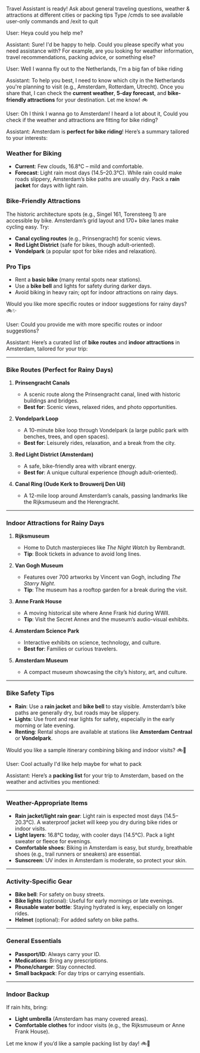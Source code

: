 Travel Assistant is ready! Ask about general traveling questions, weather & attractions at different cities or packing tips
Type /cmds to see available user-only commands and /exit to quit

User: Heya could you help me?

Assistant: Sure! I'd be happy to help. Could you please specify what you need assistance with? For example, are you looking for weather information, travel recommendations, packing advice, or something else?

User: Well I wanna fly out to the Netherlands, I'm a big fan of bike riding

Assistant: To help you best, I need to know which city in the Netherlands you're planning to visit (e.g., Amsterdam, Rotterdam, Utrecht). Once you share that, I can check the **current weather**, **5-day forecast**, and **bike-friendly attractions** for your destination. Let me know! 🚲

User: Oh I think I wanna go to Amsterdam! I heard a lot about it, Could you check if the weather and attractions are fitting for bike riding?

Assistant: Amsterdam is **perfect for bike riding**! Here’s a summary tailored to your interests:

### **Weather for Biking**  
- **Current**: Few clouds, 16.8°C – mild and comfortable.  
- **Forecast**: Light rain most days (14.5–20.3°C). While rain could make roads slippery, Amsterdam’s bike paths are usually dry. Pack a **rain jacket** for days with light rain.  

### **Bike-Friendly Attractions**  
The historic architecture spots (e.g., Singel 161, Torensteeg 1) are accessible by bike. Amsterdam’s grid layout and 170+ bike lanes make cycling easy. Try:  
- **Canal cycling routes** (e.g., Prinsengracht) for scenic views.  
- **Red Light District** (safe for bikes, though adult-oriented).  
- **Vondelpark** (a popular spot for bike rides and relaxation).  

### **Pro Tips**  
- Rent a **basic bike** (many rental spots near stations).  
- Use a **bike bell** and lights for safety during darker days.  
- Avoid biking in heavy rain; opt for indoor attractions on rainy days.  

Would you like more specific routes or indoor suggestions for rainy days? 🚲✨

User: Could you provide me with more specific routes or indoor suggestions?

Assistant: Here’s a curated list of **bike routes** and **indoor attractions** in Amsterdam, tailored for your trip:

---

### **Bike Routes (Perfect for Rainy Days)**  
1. **Prinsengracht Canals**  
   - A scenic route along the Prinsengracht canal, lined with historic buildings and bridges.  
   - **Best for**: Scenic views, relaxed rides, and photo opportunities.  

2. **Vondelpark Loop**  
   - A 10-minute bike loop through Vondelpark (a large public park with benches, trees, and open spaces).  
   - **Best for**: Leisurely rides, relaxation, and a break from the city.  

3. **Red Light District (Amsterdam)**  
   - A safe, bike-friendly area with vibrant energy.  
   - **Best for**: A unique cultural experience (though adult-oriented).  

4. **Canal Ring (Oude Kerk to Brouwerij Den Uil)**  
   - A 12-mile loop around Amsterdam’s canals, passing landmarks like the Rijksmuseum and the Herengracht.  

---

### **Indoor Attractions for Rainy Days**  
1. **Rijksmuseum**  
   - Home to Dutch masterpieces like *The Night Watch* by Rembrandt.  
   - **Tip**: Book tickets in advance to avoid long lines.  

2. **Van Gogh Museum**  
   - Features over 700 artworks by Vincent van Gogh, including *The Starry Night*.  
   - **Tip**: The museum has a rooftop garden for a break during the visit.  

3. **Anne Frank House**  
   - A moving historical site where Anne Frank hid during WWII.  
   - **Tip**: Visit the Secret Annex and the museum’s audio-visual exhibits.  

4. **Amsterdam Science Park**  
   - Interactive exhibits on science, technology, and culture.  
   - **Best for**: Families or curious travelers.  

5. **Amsterdam Museum**  
   - A compact museum showcasing the city’s history, art, and culture.  

---

### **Bike Safety Tips**  
- **Rain**: Use a **rain jacket** and **bike bell** to stay visible. Amsterdam’s bike paths are generally dry, but roads may be slippery.  
- **Lights**: Use front and rear lights for safety, especially in the early morning or late evening.  
- **Renting**: Rental shops are available at stations like **Amsterdam Centraal** or **Vondelpark**.  

Would you like a sample itinerary combining biking and indoor visits? 🚲🌆

User: Cool actually I'd like help maybe for what to pack

Assistant: Here’s a **packing list** for your trip to Amsterdam, based on the weather and activities you mentioned:  

---

### **Weather-Appropriate Items**  
- **Rain jacket/light rain gear**: Light rain is expected most days (14.5–20.3°C). A waterproof jacket will keep you dry during bike rides or indoor visits.  
- **Light layers**: 16.8°C today, with cooler days (14.5°C). Pack a light sweater or fleece for evenings.  
- **Comfortable shoes**: Biking in Amsterdam is easy, but sturdy, breathable shoes (e.g., trail runners or sneakers) are essential.  
- **Sunscreen**: UV index in Amsterdam is moderate, so protect your skin.  

---

### **Activity-Specific Gear**  
- **Bike bell**: For safety on busy streets.  
- **Bike lights** (optional): Useful for early mornings or late evenings.  
- **Reusable water bottle**: Staying hydrated is key, especially on longer rides.  
- **Helmet** (optional): For added safety on bike paths.  

---

### **General Essentials**  
- **Passport/ID**: Always carry your ID.  
- **Medications**: Bring any prescriptions.  
- **Phone/charger**: Stay connected.  
- **Small backpack**: For day trips or carrying essentials.  

---

### **Indoor Backup**  
If rain hits, bring:  
- **Light umbrella** (Amsterdam has many covered areas).  
- **Comfortable clothes** for indoor visits (e.g., the Rijksmuseum or Anne Frank House).  

Let me know if you’d like a sample packing list by day! 🚲🧳